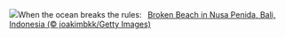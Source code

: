 ![](https://www.bing.com/th?id=OHR.NusaPenida_EN-US8722184767_UHD.jpg&w=1000)When the ocean breaks the rules:&nbsp;&ensp;[Broken Beach in Nusa Penida, Bali, Indonesia (© joakimbkk/Getty Images)](https://www.bing.com/th?id=OHR.NusaPenida_EN-US8722184767_UHD.jpg)
<br><br/>
